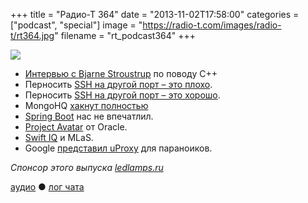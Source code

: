+++
title = "Радио-Т 364"
date = "2013-11-02T17:58:00"
categories = ["podcast", "special"]
image = "https://radio-t.com/images/radio-t/rt364.jpg"
filename = "rt_podcast364"
+++

![](https://radio-t.com/images/radio-t/rt364.jpg)

* [Интервью с Bjarne Stroustrup](http://electronicdesign.com/dev-tools/interview-bjarne-stroustrup-discusses-c) по поводу C++
* Перносить [SSH на другой порт – это плохо](http://www.adayinthelifeof.nl/2012/03/12/why-putting-ssh-on-another-port-than-22-is-bad-idea/).
* Перносить [SSH на другой порт – это хорошо](http://www.danielmiessler.com/blog/putting-ssh-another-port-good-idea).
* MongoHQ [хакнут полностью](http://security.mongohq.com/notice)
* [Spring Boot](http://spring.io/blog/2013/08/06/spring-boot-simplifying-spring-for-everyone) нас не впечатлил.
* [Project Avatar](http://www.infoq.com/news/2013/09/oracle-unveils-avatar) от Oracle.
* [Swift IQ](http://blog.programmableweb.com/2013/11/01/machine-learning-as-a-service-swift-iq-predicts-the-future/) и MLаS.
* Google [представил uProxy](http://www.engadget.com/2013/10/21/google-ideas-uproxy/) для параноиков.

_Спонсор этого выпуска [ledlamps.ru](http://ledlamps.ru)_

[аудио](http://cdn.radio-t.com/rt_podcast364.mp3) ● [лог чата](http://chat.radio-t.com/logs/radio-t-364.html)
<audio src="http://cdn.radio-t.com/rt_podcast364.mp3" preload="none"></audio>